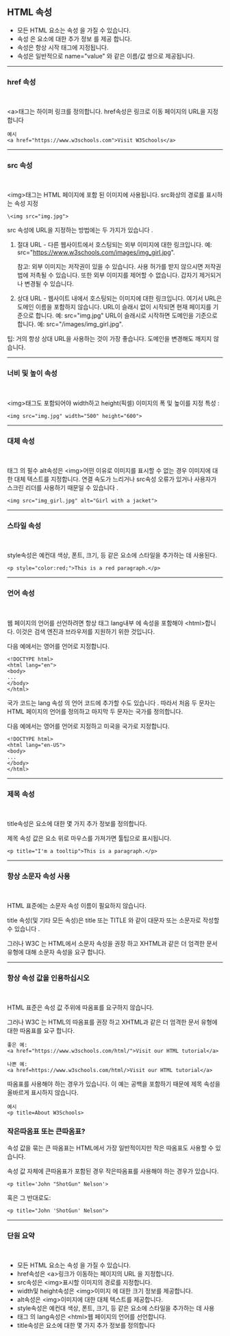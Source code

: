 ## HTML 속성

- 모든 HTML 요소는 속성 을 가질 수 있습니다.
- 속성 은 요소에 대한 추가 정보 를 제공 합니다.
- 속성은 항상 시작 태그에 지정됩니다.
- 속성은 일반적으로 name="value" 와 같은 이름/값 쌍으로 제공됩니다.

***
### href 속성
<br>

\<a>태그는 하이퍼 링크를 정의합니다. href속성은 링크로 이동 페이지의 URL을 지정합니다

    예시
    <a href="https://www.w3schools.com">Visit W3Schools</a>

***
### src 속성

<br>

\<img>태그는 HTML 페이지에 포함 된 이미지에 사용됩니다. src화상의 경로를 표시하는 속성 지정

    \<img src="img.jpg">

src 속성에 URL을 지정하는 방법에는 두 가지가 있습니다 .

1. 절대 URL - 다른 웹사이트에서 호스팅되는 외부 이미지에 대한 링크입니다. 
    예: src="https://www.w3schools.com/images/img_girl.jpg".

    참고: 외부 이미지는 저작권이 있을 수 있습니다. 사용 허가를 받지 않으시면 저작권법에 저촉될 수 있습니다. 
    또한 외부 이미지를 제어할 수 없습니다. 
    갑자기 제거되거나 변경될 수 있습니다.

2. 상대 URL - 웹사이트 내에서 호스팅되는 이미지에 대한 링크입니다. 
    여기서 URL은 도메인 이름을 포함하지 않습니다. 
    URL이 슬래시 없이 시작되면 현재 페이지를 기준으로 합니다. 
    예: src="img.jpg" 
    URL이 슬래시로 시작하면 도메인을 기준으로 합니다. 
    예: src="/images/img_girl.jpg".

팁: 거의 항상 상대 URL을 사용하는 것이 가장 좋습니다. 
도메인을 변경해도 깨지지 않습니다.

***
### 너비 및 높이 속성

<br>

\<img>태그도 포함되어야 width하고 height(픽셀) 이미지의 폭 및 높이를 지정 특성 :

    <img src="img.jpg" width="500" height="600">


***
### 대체 속성

<br>

태그 의 필수 alt속성은 \<img>어떤 이유로 이미지를 표시할 수 없는 경우 이미지에 대한 대체 텍스트를 지정합니다. 연결 속도가 느리거나 src속성 오류가 있거나 사용자가 스크린 리더를 사용하기 때문일 수 있습니다 .

    <img src="img_girl.jpg" alt="Girl with a jacket">

***
### 스타일 속성

<br>

style속성은 예컨대 색상, 폰트, 크기, 등 같은 요소에 스타일을 추가하는 데 사용된다.

    <p style="color:red;">This is a red paragraph.</p>

***
### 언어 속성

<br>

웹 페이지의 언어를 선언하려면 항상 태그 lang내부 에 속성을 포함해야 \<html>합니다. 이것은 검색 엔진과 브라우저를 지원하기 위한 것입니다.

다음 예에서는 영어를 언어로 지정합니다.

    <!DOCTYPE html>
    <html lang="en">
    <body>
    ...
    </body>
    </html>

국가 코드는 lang 속성 의 언어 코드에 추가할 수도 있습니다 . 따라서 처음 두 문자는 HTML 페이지의 언어를 정의하고 마지막 두 문자는 국가를 정의합니다.

다음 예에서는 영어를 언어로 지정하고 미국을 국가로 지정합니다.

    <!DOCTYPE html>
    <html lang="en-US">
    <body>
    ...
    </body>
    </html>

***
### 제목 속성

<br>

title속성은 요소에 대한 몇 가지 추가 정보를 정의합니다.

제목 속성 값은 요소 위로 마우스를 가져가면 툴팁으로 표시됩니다.

    <p title="I'm a tooltip">This is a paragraph.</p>

***
### 항상 소문자 속성 사용

<br>

HTML 표준에는 소문자 속성 이름이 필요하지 않습니다.

title 속성(및 기타 모든 속성)은 title 또는 TITLE 와 같이 대문자 또는 소문자로 작성할 수 있습니다 .

그러나 W3C 는 HTML에서 소문자 속성을 권장 하고 XHTML과 같은 더 엄격한 문서 유형에 대해 소문자 속성을 요구 합니다.

***
### 항상 속성 값을 인용하십시오

<br>

HTML 표준은 속성 값 주위에 따옴표를 요구하지 않습니다.

그러나 W3C 는 HTML의 따옴표를 권장 하고 XHTML과 같은 더 엄격한 문서 유형에 대한 따옴표를 요구 합니다.

    좋은 예:
    <a href="https://www.w3schools.com/html/">Visit our HTML tutorial</a>

    나쁜 예:
    <a href=https://www.w3schools.com/html/>Visit our HTML tutorial</a>

따옴표를 사용해야 하는 경우가 있습니다. 이 예는 공백을 포함하기 때문에 제목 속성을 올바르게 표시하지 않습니다.

    예시
    <p title=About W3Schools>

### 작은따옴표 또는 큰따옴표?
속성 값을 묶는 큰 따옴표는 HTML에서 가장 일반적이지만 작은 따옴표도 사용할 수 있습니다.

속성 값 자체에 큰따옴표가 포함된 경우 작은따옴표를 사용해야 하는 경우가 있습니다.

    <p title='John "ShotGun" Nelson'>

혹은 그 반대로도:

    <p title="John 'ShotGun' Nelson">

***
### 단원 요약

<br>

- 모든 HTML 요소는 속성 을 가질 수 있습니다.
- href속성은 \<a>링크가 이동하는 페이지의 URL 을 지정합니다.
- src속성은 \<img>표시할 이미지의 경로를 지정합니다.
- width및 height속성은 \<img>이미지 에 대한 크기 정보를 제공합니다.
- alt속성은 \<img>이미지에 대한 대체 텍스트를 제공합니다.
- style속성은 예컨대 색상, 폰트, 크기, 등 같은 요소에 스타일을 추가하는 데 사용
- 태그 의 lang속성은 \<html>웹 페이지의 언어를 선언합니다.
- title속성은 요소에 대한 몇 가지 추가 정보를 정의합니다
